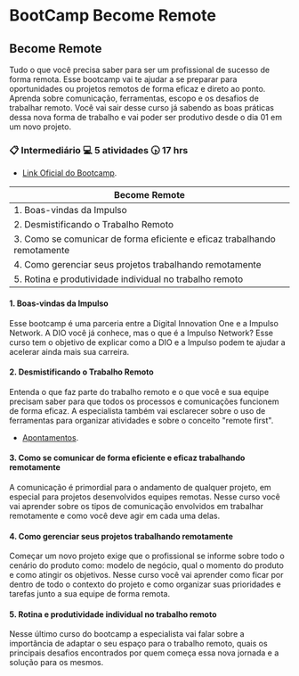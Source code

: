 # BootCamp Become Remote

## Become Remote

Tudo o que você precisa saber para ser um profissional de sucesso de forma remota. Esse bootcamp vai te ajudar a se preparar para oportunidades ou projetos remotos de forma eficaz e direto ao ponto. Aprenda sobre comunicação, ferramentas, escopo e os desafios de trabalhar remoto. Você vai sair desse curso já sabendo as boas práticas dessa nova forma de trabalho e vai poder ser produtivo desde o dia 01 em um novo projeto.

### :clipboard: Intermediário  :computer: 5 atividades  :clock430: 17 hrs

- [Link Oficial do Bootcamp](https://web.digitalinnovation.one/track/become-remote).


| Become Remote  |
|---|
| 1. Boas-vindas da Impulso  |
| 2. Desmistificando o Trabalho Remoto  |
| 3. Como se comunicar de forma eficiente e eficaz trabalhando remotamente  |
| 4. Como gerenciar seus projetos trabalhando remotamente  |
| 5. Rotina e produtividade individual no trabalho remoto  |

#### 1. Boas-vindas da Impulso
Esse bootcamp é uma parceria entre a Digital Innovation One e a Impulso Network. A DIO você já conhece, mas o que é a Impulso Network? Esse curso tem o objetivo de explicar como a DIO e a Impulso podem te ajudar a acelerar ainda mais sua carreira.

#### 2. Desmistificando o Trabalho Remoto
Entenda o que faz parte do trabalho remoto e o que você e sua equipe precisam saber para que todos os processos e comunicações funcionem de forma eficaz. A especialista também vai esclarecer sobre o uso de ferramentas para organizar atividades e sobre o conceito "remote first".


 - [Apontamentos](https://github.com/VagnerBellacosa/Curso_BecomeRemote).

#### 3. Como se comunicar de forma eficiente e eficaz trabalhando remotamente
A comunicação é primordial para o andamento de qualquer projeto, em especial para projetos desenvolvidos equipes remotas. Nesse curso você vai aprender sobre os tipos de comunicação envolvidos em trabalhar remotamente e como você deve agir em cada uma delas.


#### 4. Como gerenciar seus projetos trabalhando remotamente

Começar um novo projeto exige que o profissional se informe sobre todo o cenário do produto como: modelo de negócio, qual o momento do produto e como atingir os objetivos. Nesse curso você vai aprender como ficar por dentro de todo o contexto do projeto e como organizar suas prioridades e tarefas junto a sua equipe de forma remota.

#### 5. Rotina e produtividade individual no trabalho remoto

Nesse último curso do bootcamp a especialista vai falar sobre a importância de adaptar o seu espaço para o trabalho remoto, quais os principais desafios encontrados por quem começa essa nova jornada e a solução para os mesmos.
